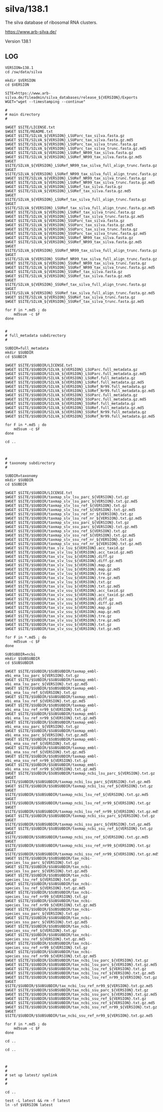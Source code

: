 silva/138.1
=========

The silva database of ribosomal RNA clusters.

<https://www.arb-silva.de/>

Version 138.1

LOG
---

    VERSION=138.1
    cd /sw/data/silva

    mkdir $VERSION
    cd $VERSION

    SITE=https://www.arb-silva.de/fileadmin/silva_databases/release_${VERSION}/Exports
    WGET="wget --timestamping --continue"

    #
    # main directory
    #

    $WGET $SITE/LICENSE.txt
    $WGET $SITE/README.txt
    $WGET $SITE/SILVA_${VERSION}_LSUParc_tax_silva.fasta.gz
    $WGET $SITE/SILVA_${VERSION}_LSUParc_tax_silva.fasta.gz.md5
    $WGET $SITE/SILVA_${VERSION}_LSUParc_tax_silva_trunc.fasta.gz
    $WGET $SITE/SILVA_${VERSION}_LSUParc_tax_silva_trunc.fasta.gz.md5
    $WGET $SITE/SILVA_${VERSION}_LSURef_NR99_tax_silva.fasta.gz
    $WGET $SITE/SILVA_${VERSION}_LSURef_NR99_tax_silva.fasta.gz.md5
    $WGET $SITE/SILVA_${VERSION}_LSURef_NR99_tax_silva_full_align_trunc.fasta.gz
    $WGET $SITE/SILVA_${VERSION}_LSURef_NR99_tax_silva_full_align_trunc.fasta.gz.md5
    $WGET $SITE/SILVA_${VERSION}_LSURef_NR99_tax_silva_trunc.fasta.gz
    $WGET $SITE/SILVA_${VERSION}_LSURef_NR99_tax_silva_trunc.fasta.gz.md5
    $WGET $SITE/SILVA_${VERSION}_LSURef_tax_silva.fasta.gz
    $WGET $SITE/SILVA_${VERSION}_LSURef_tax_silva.fasta.gz.md5
    $WGET $SITE/SILVA_${VERSION}_LSURef_tax_silva_full_align_trunc.fasta.gz
    $WGET $SITE/SILVA_${VERSION}_LSURef_tax_silva_full_align_trunc.fasta.gz.md5
    $WGET $SITE/SILVA_${VERSION}_LSURef_tax_silva_trunc.fasta.gz
    $WGET $SITE/SILVA_${VERSION}_LSURef_tax_silva_trunc.fasta.gz.md5
    $WGET $SITE/SILVA_${VERSION}_SSUParc_tax_silva.fasta.gz
    $WGET $SITE/SILVA_${VERSION}_SSUParc_tax_silva.fasta.gz.md5
    $WGET $SITE/SILVA_${VERSION}_SSUParc_tax_silva_trunc.fasta.gz
    $WGET $SITE/SILVA_${VERSION}_SSUParc_tax_silva_trunc.fasta.gz.md5
    $WGET $SITE/SILVA_${VERSION}_SSURef_NR99_tax_silva.fasta.gz
    $WGET $SITE/SILVA_${VERSION}_SSURef_NR99_tax_silva.fasta.gz.md5
    $WGET $SITE/SILVA_${VERSION}_SSURef_NR99_tax_silva_full_align_trunc.fasta.gz
    $WGET $SITE/SILVA_${VERSION}_SSURef_NR99_tax_silva_full_align_trunc.fasta.gz.md5
    $WGET $SITE/SILVA_${VERSION}_SSURef_NR99_tax_silva_trunc.fasta.gz
    $WGET $SITE/SILVA_${VERSION}_SSURef_NR99_tax_silva_trunc.fasta.gz.md5
    $WGET $SITE/SILVA_${VERSION}_SSURef_tax_silva.fasta.gz
    $WGET $SITE/SILVA_${VERSION}_SSURef_tax_silva.fasta.gz.md5
    $WGET $SITE/SILVA_${VERSION}_SSURef_tax_silva_full_align_trunc.fasta.gz
    $WGET $SITE/SILVA_${VERSION}_SSURef_tax_silva_full_align_trunc.fasta.gz.md5
    $WGET $SITE/SILVA_${VERSION}_SSURef_tax_silva_trunc.fasta.gz
    $WGET $SITE/SILVA_${VERSION}_SSURef_tax_silva_trunc.fasta.gz.md5

    for F in *.md5 ; do
        md5sum -c $F
    done


    #
    # full_metadata subdirectory
    #

    SUBDIR=full_metadata
    mkdir $SUBDIR
    cd $SUBDIR

    $WGET $SITE/$SUBDIR/LICENSE.txt
    $WGET $SITE/$SUBDIR/SILVA_${VERSION}_LSUParc.full_metadata.gz
    $WGET $SITE/$SUBDIR/SILVA_${VERSION}_LSUParc.full_metadata.gz.md5
    $WGET $SITE/$SUBDIR/SILVA_${VERSION}_LSURef.full_metadata.gz
    $WGET $SITE/$SUBDIR/SILVA_${VERSION}_LSURef.full_metadata.gz.md5
    $WGET $SITE/$SUBDIR/SILVA_${VERSION}_LSURef_Nr99.full_metadata.gz
    $WGET $SITE/$SUBDIR/SILVA_${VERSION}_LSURef_Nr99.full_metadata.gz.md5
    $WGET $SITE/$SUBDIR/SILVA_${VERSION}_SSUParc.full_metadata.gz
    $WGET $SITE/$SUBDIR/SILVA_${VERSION}_SSUParc.full_metadata.gz.md5
    $WGET $SITE/$SUBDIR/SILVA_${VERSION}_SSURef.full_metadata.gz
    $WGET $SITE/$SUBDIR/SILVA_${VERSION}_SSURef.full_metadata.gz.md5
    $WGET $SITE/$SUBDIR/SILVA_${VERSION}_SSURef_Nr99.full_metadata.gz
    $WGET $SITE/$SUBDIR/SILVA_${VERSION}_SSURef_Nr99.full_metadata.gz.md5

    for F in *.md5 ; do
        md5sum -c $F
    done

    cd ..



    #
    # taxonomy subdirectory
    #

    SUBDIR=taxonomy
    mkdir $SUBDIR
    cd $SUBDIR

    $WGET $SITE/$SUBDIR/LICENSE.txt
    $WGET $SITE/$SUBDIR/taxmap_slv_lsu_parc_${VERSION}.txt.gz
    $WGET $SITE/$SUBDIR/taxmap_slv_lsu_parc_${VERSION}.txt.gz.md5
    $WGET $SITE/$SUBDIR/taxmap_slv_lsu_ref_${VERSION}.txt.gz
    $WGET $SITE/$SUBDIR/taxmap_slv_lsu_ref_${VERSION}.txt.gz.md5
    $WGET $SITE/$SUBDIR/taxmap_slv_lsu_ref_nr_${VERSION}.txt.gz
    $WGET $SITE/$SUBDIR/taxmap_slv_lsu_ref_nr_${VERSION}.txt.gz.md5
    $WGET $SITE/$SUBDIR/taxmap_slv_ssu_parc_${VERSION}.txt.gz
    $WGET $SITE/$SUBDIR/taxmap_slv_ssu_parc_${VERSION}.txt.gz.md5
    $WGET $SITE/$SUBDIR/taxmap_slv_ssu_ref_${VERSION}.txt.gz
    $WGET $SITE/$SUBDIR/taxmap_slv_ssu_ref_${VERSION}.txt.gz.md5
    $WGET $SITE/$SUBDIR/taxmap_slv_ssu_ref_nr_${VERSION}.txt.gz
    $WGET $SITE/$SUBDIR/taxmap_slv_ssu_ref_nr_${VERSION}.txt.gz.md5
    $WGET $SITE/$SUBDIR/tax_slv_lsu_${VERSION}.acc_taxid.gz
    $WGET $SITE/$SUBDIR/tax_slv_lsu_${VERSION}.acc_taxid.gz.md5
    $WGET $SITE/$SUBDIR/tax_slv_lsu_${VERSION}.diff.gz
    $WGET $SITE/$SUBDIR/tax_slv_lsu_${VERSION}.diff.gz.md5
    $WGET $SITE/$SUBDIR/tax_slv_lsu_${VERSION}.map.gz
    $WGET $SITE/$SUBDIR/tax_slv_lsu_${VERSION}.map.gz.md5
    $WGET $SITE/$SUBDIR/tax_slv_lsu_${VERSION}.tre.gz
    $WGET $SITE/$SUBDIR/tax_slv_lsu_${VERSION}.tre.gz.md5
    $WGET $SITE/$SUBDIR/tax_slv_lsu_${VERSION}.txt.gz
    $WGET $SITE/$SUBDIR/tax_slv_lsu_${VERSION}.txt.gz.md5
    $WGET $SITE/$SUBDIR/tax_slv_ssu_${VERSION}.acc_taxid.gz
    $WGET $SITE/$SUBDIR/tax_slv_ssu_${VERSION}.acc_taxid.gz.md5
    $WGET $SITE/$SUBDIR/tax_slv_ssu_${VERSION}.diff.gz
    $WGET $SITE/$SUBDIR/tax_slv_ssu_${VERSION}.diff.gz.md5
    $WGET $SITE/$SUBDIR/tax_slv_ssu_${VERSION}.map.gz
    $WGET $SITE/$SUBDIR/tax_slv_ssu_${VERSION}.map.gz.md5
    $WGET $SITE/$SUBDIR/tax_slv_ssu_${VERSION}.tre.gz
    $WGET $SITE/$SUBDIR/tax_slv_ssu_${VERSION}.tre.gz.md5
    $WGET $SITE/$SUBDIR/tax_slv_ssu_${VERSION}.txt.gz
    $WGET $SITE/$SUBDIR/tax_slv_ssu_${VERSION}.txt.gz.md5

    for F in *.md5 ; do
        md5sum -c $F
    done

    SUBSUBDIR=ncbi
    mkdir $SUBSUBDIR
    cd $SUBSUBDIR

    $WGET $SITE/$SUBDIR/$SUBSUBDIR/taxmap_embl-ebi_ena_lsu_parc_${VERSION}.txt.gz
    $WGET $SITE/$SUBDIR/$SUBSUBDIR/taxmap_embl-ebi_ena_lsu_parc_${VERSION}.txt.gz.md5
    $WGET $SITE/$SUBDIR/$SUBSUBDIR/taxmap_embl-ebi_ena_lsu_ref_${VERSION}.txt.gz
    $WGET $SITE/$SUBDIR/$SUBSUBDIR/taxmap_embl-ebi_ena_lsu_ref_${VERSION}.txt.gz.md5
    $WGET $SITE/$SUBDIR/$SUBSUBDIR/taxmap_embl-ebi_ena_lsu_ref_nr99_${VERSION}.txt.gz
    $WGET $SITE/$SUBDIR/$SUBSUBDIR/taxmap_embl-ebi_ena_lsu_ref_nr99_${VERSION}.txt.gz.md5
    $WGET $SITE/$SUBDIR/$SUBSUBDIR/taxmap_embl-ebi_ena_ssu_parc_${VERSION}.txt.gz
    $WGET $SITE/$SUBDIR/$SUBSUBDIR/taxmap_embl-ebi_ena_ssu_parc_${VERSION}.txt.gz.md5
    $WGET $SITE/$SUBDIR/$SUBSUBDIR/taxmap_embl-ebi_ena_ssu_ref_${VERSION}.txt.gz
    $WGET $SITE/$SUBDIR/$SUBSUBDIR/taxmap_embl-ebi_ena_ssu_ref_${VERSION}.txt.gz.md5
    $WGET $SITE/$SUBDIR/$SUBSUBDIR/taxmap_embl-ebi_ena_ssu_ref_nr99_${VERSION}.txt.gz
    $WGET $SITE/$SUBDIR/$SUBSUBDIR/taxmap_embl-ebi_ena_ssu_ref_nr99_${VERSION}.txt.gz.md5
    $WGET $SITE/$SUBDIR/$SUBSUBDIR/taxmap_ncbi_lsu_parc_${VERSION}.txt.gz
    $WGET $SITE/$SUBDIR/$SUBSUBDIR/taxmap_ncbi_lsu_parc_${VERSION}.txt.gz.md5
    $WGET $SITE/$SUBDIR/$SUBSUBDIR/taxmap_ncbi_lsu_ref_${VERSION}.txt.gz
    $WGET $SITE/$SUBDIR/$SUBSUBDIR/taxmap_ncbi_lsu_ref_${VERSION}.txt.gz.md5
    $WGET $SITE/$SUBDIR/$SUBSUBDIR/taxmap_ncbi_lsu_ref_nr99_${VERSION}.txt.gz
    $WGET $SITE/$SUBDIR/$SUBSUBDIR/taxmap_ncbi_lsu_ref_nr99_${VERSION}.txt.gz.md5
    $WGET $SITE/$SUBDIR/$SUBSUBDIR/taxmap_ncbi_ssu_parc_${VERSION}.txt.gz
    $WGET $SITE/$SUBDIR/$SUBSUBDIR/taxmap_ncbi_ssu_parc_${VERSION}.txt.gz.md5
    $WGET $SITE/$SUBDIR/$SUBSUBDIR/taxmap_ncbi_ssu_ref_${VERSION}.txt.gz
    $WGET $SITE/$SUBDIR/$SUBSUBDIR/taxmap_ncbi_ssu_ref_${VERSION}.txt.gz.md5
    $WGET $SITE/$SUBDIR/$SUBSUBDIR/taxmap_ncbi_ssu_ref_nr99_${VERSION}.txt.gz
    $WGET $SITE/$SUBDIR/$SUBSUBDIR/taxmap_ncbi_ssu_ref_nr99_${VERSION}.txt.gz.md5
    $WGET $SITE/$SUBDIR/$SUBSUBDIR/tax_ncbi-species_lsu_parc_${VERSION}.txt.gz
    $WGET $SITE/$SUBDIR/$SUBSUBDIR/tax_ncbi-species_lsu_parc_${VERSION}.txt.gz.md5
    $WGET $SITE/$SUBDIR/$SUBSUBDIR/tax_ncbi-species_lsu_ref_${VERSION}.txt.gz
    $WGET $SITE/$SUBDIR/$SUBSUBDIR/tax_ncbi-species_lsu_ref_${VERSION}.txt.gz.md5
    $WGET $SITE/$SUBDIR/$SUBSUBDIR/tax_ncbi-species_lsu_ref_nr99_${VERSION}.txt.gz
    $WGET $SITE/$SUBDIR/$SUBSUBDIR/tax_ncbi-species_lsu_ref_nr99_${VERSION}.txt.gz.md5
    $WGET $SITE/$SUBDIR/$SUBSUBDIR/tax_ncbi-species_ssu_parc_${VERSION}.txt.gz
    $WGET $SITE/$SUBDIR/$SUBSUBDIR/tax_ncbi-species_ssu_parc_${VERSION}.txt.gz.md5
    $WGET $SITE/$SUBDIR/$SUBSUBDIR/tax_ncbi-species_ssu_ref_${VERSION}.txt.gz
    $WGET $SITE/$SUBDIR/$SUBSUBDIR/tax_ncbi-species_ssu_ref_${VERSION}.txt.gz.md5
    $WGET $SITE/$SUBDIR/$SUBSUBDIR/tax_ncbi-species_ssu_ref_nr99_${VERSION}.txt.gz
    $WGET $SITE/$SUBDIR/$SUBSUBDIR/tax_ncbi-species_ssu_ref_nr99_${VERSION}.txt.gz.md5
    $WGET $SITE/$SUBDIR/$SUBSUBDIR/tax_ncbi_lsu_parc_${VERSION}.txt.gz
    $WGET $SITE/$SUBDIR/$SUBSUBDIR/tax_ncbi_lsu_parc_${VERSION}.txt.gz.md5
    $WGET $SITE/$SUBDIR/$SUBSUBDIR/tax_ncbi_lsu_ref_${VERSION}.txt.gz
    $WGET $SITE/$SUBDIR/$SUBSUBDIR/tax_ncbi_lsu_ref_${VERSION}.txt.gz.md5
    $WGET $SITE/$SUBDIR/$SUBSUBDIR/tax_ncbi_lsu_ref_nr99_${VERSION}.txt.gz
    $WGET $SITE/$SUBDIR/$SUBSUBDIR/tax_ncbi_lsu_ref_nr99_${VERSION}.txt.gz.md5
    $WGET $SITE/$SUBDIR/$SUBSUBDIR/tax_ncbi_ssu_parc_${VERSION}.txt.gz
    $WGET $SITE/$SUBDIR/$SUBSUBDIR/tax_ncbi_ssu_parc_${VERSION}.txt.gz.md5
    $WGET $SITE/$SUBDIR/$SUBSUBDIR/tax_ncbi_ssu_ref_${VERSION}.txt.gz
    $WGET $SITE/$SUBDIR/$SUBSUBDIR/tax_ncbi_ssu_ref_${VERSION}.txt.gz.md5
    $WGET $SITE/$SUBDIR/$SUBSUBDIR/tax_ncbi_ssu_ref_nr99_${VERSION}.txt.gz
    $WGET $SITE/$SUBDIR/$SUBSUBDIR/tax_ncbi_ssu_ref_nr99_${VERSION}.txt.gz.md5

    for F in *.md5 ; do
        md5sum -c $F
    done

    cd ..

    cd ..



    #
    #
    # set up latest/ symlink
    #
    #

    cd ..

    test -L latest && rm -f latest
    ln -sf $VERSION latest

